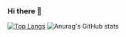 ### Hi there 👋
[![Top Langs](https://github-readme-stats.vercel.app/api/top-langs/?username=serafadam)](https://github.com/anuraghazra/github-readme-stats)
![Anurag's GitHub stats](https://github-readme-stats.vercel.app/api?username=serafadam&count_private=true)
<!--
**Serafadam/Serafadam** is a ✨ _special_ ✨ repository because its `README.md` (this file) appears on your GitHub profile.

Here are some ideas to get you started:

- 🔭 I’m currently working on ...
- 🌱 I’m currently learning ...
- 👯 I’m looking to collaborate on ...
- 🤔 I’m looking for help with ...
- 💬 Ask me about ...
- 📫 How to reach me: ...
- 😄 Pronouns: ...
- ⚡ Fun fact: ...
-->
